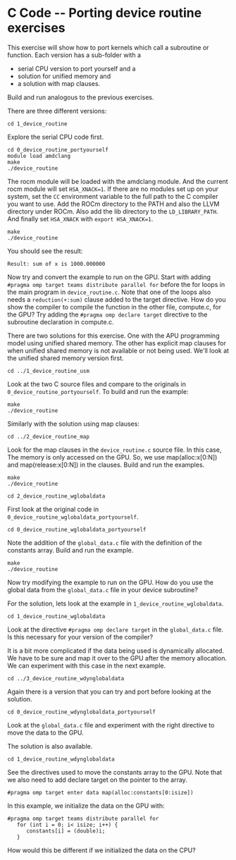 # C Code -- Porting device routine exercises

This exercise will show how to port kernels which call a subroutine or function.
Each version has a sub-folder with a 
- serial CPU version to port yourself and a
- solution for unified memory and
- a solution with map clauses.

Build and run analogous to the previous exercises.

There are three different versions:
```
cd 1_device_routine 
```
Explore the serial CPU code first. 

```
cd 0_device_routine_portyourself
module load amdclang
make
./device_routine
```
The rocm module will be loaded with the amdclang module. And the current rocm module will set `HSA_XNACK=1`. If there are no modules set up on your system, set the `CC` environment variable to the full path to the C compiler you want to use. Add the ROCm directory to the PATH and also the LLVM directory under ROCm. Also add the lib directory to the `LD_LIBRARY_PATH`. And finally set `HSA_XNACK` with `export HSA_XNACK=1`.

```
make
./device_routine
```
You should see the result:

```
Result: sum of x is 1000.000000
```

Now try and convert the example to run on the GPU. Start with adding `#pragma omp target teams distribute parallel for` before the for loops in the main program in `device_routine.c`. Note that one of the loops also needs a `reduction(+:sum)` clause added to the target directive. How do you show the compiler to compile the function in the other file, compute.c, for the GPU? Try adding the `#pragma omp declare target` directive to the subroutine declaration in compute.c.

There are two solutions for this exercise. One with the APU programming model using unified shared memory. The other has explicit map clauses for when unified shared memory is not available or not being used. We'll look at the unified shared memory version first.

```
cd ../1_device_routine_usm
```

Look at the two C source files and compare to the originals in `0_device_routine_portyourself`. To build and run the example:

```
make
./device_routine
```

Similarly with the solution using map clauses:

```
cd ../2_device_routine_map
```

Look for the map clauses in the `device_routine.c` source file. In this case, The memory is only accessed on the GPU. So, we use map(alloc:x[0:N]) and map(release:x[0:N]) in the clauses. Build and run the examples.

```
make
./device_routine
```

```
cd 2_device_routine_wglobaldata
```

First look at the original code in `0_device_routine_wglobaldata_portyourself`. 

```
cd 0_device_routine_wglobaldata_portyourself
```

Note the addition of the `global_data.c` file with the definition of the constants array. Build and run the example. 

```
make
./device_routine
```

Now try modifying the example to run on the GPU. How do you use the global data from the `global_data.c` file in your device subroutine?

For the solution, lets look at the example in `1_device_routine_wglobaldata`.

```
cd 1_device_routine_wglobaldata
```

Look at the directive `#pragma omp declare target` in the `global_data.c` file. Is this necessary for your version of the compiler?

It is a bit more complicated if the data being used is dynamically allocated. We have to be sure and map it over to the GPU after the memory allocation. We can experiment with this case in the next example.

```
cd ../3_device_routine_wdynglobaldata
```

Again there is a version that you can try and port before looking at the solution. 

```
cd 0_device_routine_wdynglobaldata_portyourself
```

Look at the `global_data.c` file and experiment with the right directive to move the data to the GPU.

The solution is also available.

```
cd 1_device_routine_wdynglobaldata
```

See the directives used to move the constants array to the GPU. Note that we also need to add declare target on the pointer to the array.


```
#pragma omp target enter data map(alloc:constants[0:isize])
```

In this example, we initialize the data on the GPU with:

```
#pragma omp target teams distribute parallel for
   for (int i = 0; i< isize; i++) {
      constants[i] = (double)i;
   }
```

How would this be different if we initialized the data on the CPU?

